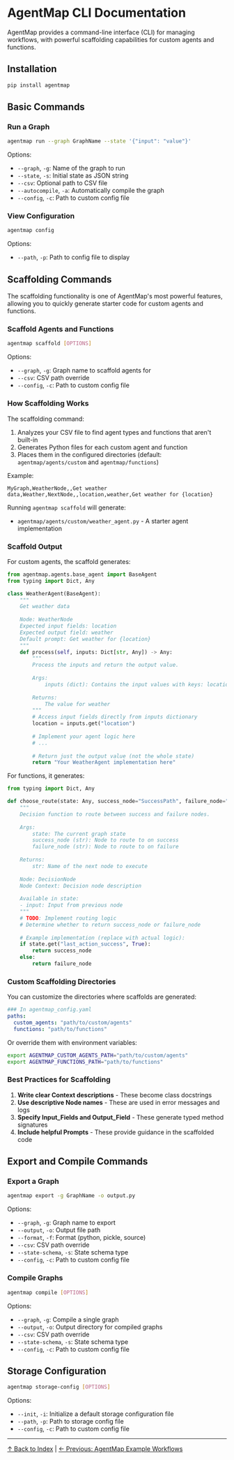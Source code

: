 # AgentMap CLI Documentation

AgentMap provides a command-line interface (CLI) for managing workflows, with powerful scaffolding capabilities for custom agents and functions.

## Installation

```bash
pip install agentmap
```

## Basic Commands

### Run a Graph

```bash
agentmap run --graph GraphName --state '{"input": "value"}'
```

Options:
- `--graph`, `-g`: Name of the graph to run
- `--state`, `-s`: Initial state as JSON string
- `--csv`: Optional path to CSV file
- `--autocompile`, `-a`: Automatically compile the graph
- `--config`, `-c`: Path to custom config file

### View Configuration

```bash
agentmap config
```

Options:
- `--path`, `-p`: Path to config file to display

## Scaffolding Commands

The scaffolding functionality is one of AgentMap's most powerful features, allowing you to quickly generate starter code for custom agents and functions.

### Scaffold Agents and Functions

```bash
agentmap scaffold [OPTIONS]
```

Options:
- `--graph`, `-g`: Graph name to scaffold agents for
- `--csv`: CSV path override
- `--config`, `-c`: Path to custom config file

### How Scaffolding Works

The scaffolding command:
1. Analyzes your CSV file to find agent types and functions that aren't built-in
2. Generates Python files for each custom agent and function
3. Places them in the configured directories (default: `agentmap/agents/custom` and `agentmap/functions`)

Example:

```csv
MyGraph,WeatherNode,,Get weather data,Weather,NextNode,,location,weather,Get weather for {location}
```

Running `agentmap scaffold` will generate:
- `agentmap/agents/custom/weather_agent.py` - A starter agent implementation

### Scaffold Output

For custom agents, the scaffold generates:

```python
from agentmap.agents.base_agent import BaseAgent
from typing import Dict, Any

class WeatherAgent(BaseAgent):
    """
    Get weather data
    
    Node: WeatherNode
    Expected input fields: location
    Expected output field: weather
    Default prompt: Get weather for {location}
    """
    def process(self, inputs: Dict[str, Any]) -> Any:
        """
        Process the inputs and return the output value.
        
        Args:
            inputs (dict): Contains the input values with keys: location
            
        Returns:
            The value for weather
        """
        # Access input fields directly from inputs dictionary
        location = inputs.get("location")
        
        # Implement your agent logic here
        # ...
        
        # Return just the output value (not the whole state)
        return "Your WeatherAgent implementation here"
```

For functions, it generates:

```python
from typing import Dict, Any

def choose_route(state: Any, success_node="SuccessPath", failure_node="FailurePath") -> str:
    """
    Decision function to route between success and failure nodes.
    
    Args:
        state: The current graph state
        success_node (str): Node to route to on success
        failure_node (str): Node to route to on failure
        
    Returns:
        str: Name of the next node to execute
    
    Node: DecisionNode
    Node Context: Decision node description
    
    Available in state:
    - input: Input from previous node
    """
    # TODO: Implement routing logic
    # Determine whether to return success_node or failure_node
    
    # Example implementation (replace with actual logic):
    if state.get("last_action_success", True):
        return success_node
    else:
        return failure_node
```

### Custom Scaffolding Directories

You can customize the directories where scaffolds are generated:

```yaml
### In agentmap_config.yaml
paths:
  custom_agents: "path/to/custom/agents"
  functions: "path/to/functions"
```

Or override them with environment variables:
```bash
export AGENTMAP_CUSTOM_AGENTS_PATH="path/to/custom/agents"
export AGENTMAP_FUNCTIONS_PATH="path/to/functions"
```

### Best Practices for Scaffolding

1. **Write clear Context descriptions** - These become class docstrings
2. **Use descriptive Node names** - These are used in error messages and logs
3. **Specify Input_Fields and Output_Field** - These generate typed method signatures
4. **Include helpful Prompts** - These provide guidance in the scaffolded code

## Export and Compile Commands

### Export a Graph

```bash
agentmap export -g GraphName -o output.py
```

Options:
- `--graph`, `-g`: Graph name to export
- `--output`, `-o`: Output file path
- `--format`, `-f`: Format (python, pickle, source)
- `--csv`: CSV path override
- `--state-schema`, `-s`: State schema type
- `--config`, `-c`: Path to custom config file

### Compile Graphs

```bash
agentmap compile [OPTIONS]
```

Options:
- `--graph`, `-g`: Compile a single graph
- `--output`, `-o`: Output directory for compiled graphs
- `--csv`: CSV path override
- `--state-schema`, `-s`: State schema type
- `--config`, `-c`: Path to custom config file

## Storage Configuration

```bash
agentmap storage-config [OPTIONS]
```

Options:
- `--init`, `-i`: Initialize a default storage configuration file
- `--path`, `-p`: Path to storage config file
- `--config`, `-c`: Path to custom config file

---

[↑ Back to Index](index.md) | [← Previous: AgentMap Example Workflows](agentmap_example_workflows.md)